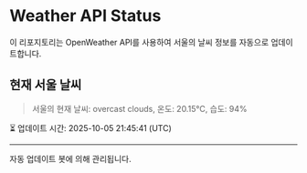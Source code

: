 
# Weather API Status

이 리포지토리는 OpenWeather API를 사용하여 서울의 날씨 정보를 자동으로 업데이트합니다.

## 현재 서울 날씨
> 서울의 현재 날씨: overcast clouds, 온도: 20.15°C, 습도: 94%

⏳ 업데이트 시간: 2025-10-05 21:45:41 (UTC)

---
자동 업데이트 봇에 의해 관리됩니다.
